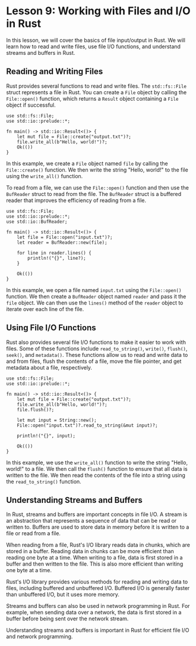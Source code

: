 # Lesson 9: Working with Files and I/O in Rust

In this lesson, we will cover the basics of file input/output in Rust. We will learn how to read and write files, use file I/O functions, and understand streams and buffers in Rust.

## Reading and Writing Files

Rust provides several functions to read and write files. The `std::fs::File` struct represents a file in Rust. You can create a `File` object by calling the `File::open()` function, which returns a `Result` object containing a `File` object if successful.


    use std::fs::File;
    use std::io::prelude::*;

    fn main() -> std::io::Result<()> {
        let mut file = File::create("output.txt")?;
        file.write_all(b"Hello, world!")?;
        Ok(())
    } 

In this example, we create a `File` object named `file` by calling the `File::create()` function. We then write the string "Hello, world!" to the file using the `write_all()` function.

To read from a file, we can use the `File::open()` function and then use the `BufReader` struct to read from the file. The `BufReader` struct is a buffered reader that improves the efficiency of reading from a file.


    use std::fs::File;
    use std::io::prelude::*;
    use std::io::BufReader;

    fn main() -> std::io::Result<()> {
        let file = File::open("input.txt")?;
        let reader = BufReader::new(file);

        for line in reader.lines() {
            println!("{}", line?);
        }

        Ok(())
    } 

In this example, we open a file named `input.txt` using the `File::open()` function. We then create a `BufReader` object named `reader` and pass it the `file` object. We can then use the `lines()` method of the `reader` object to iterate over each line of the file.

## Using File I/O Functions

Rust also provides several file I/O functions to make it easier to work with files. Some of these functions include `read_to_string()`, `write()`, `flush()`, `seek()`, and `metadata()`. These functions allow us to read and write data to and from files, flush the contents of a file, move the file pointer, and get metadata about a file, respectively.


    use std::fs::File;
    use std::io::prelude::*;

    fn main() -> std::io::Result<()> {
        let mut file = File::create("output.txt")?;
        file.write_all(b"Hello, world!")?;
        file.flush()?;

        let mut input = String::new();
        File::open("input.txt")?.read_to_string(&mut input)?;

        println!("{}", input);

        Ok(())
    }

In this example, we use the `write_all()` function to write the string "Hello, world!" to a file. We then call the `flush()` function to ensure that all data is written to the file. We then read the contents of the file into a string using the `read_to_string()` function.

## Understanding Streams and Buffers

In Rust, streams and buffers are important concepts in file I/O. A stream is an abstraction that represents a sequence of data that can be read or written to. Buffers are used to store data in memory before it is written to a file or read from a file.

When reading from a file, Rust's I/O library reads data in chunks, which are stored in a buffer. Reading data in chunks can be more efficient than reading one byte at a time. When writing to a file, data is first stored in a buffer and then written to the file. This is also more efficient than writing one byte at a time.

Rust's I/O library provides various methods for reading and writing data to files, including buffered and unbuffered I/O. Buffered I/O is generally faster than unbuffered I/O, but it uses more memory.

Streams and buffers can also be used in network programming in Rust. For example, when sending data over a network, the data is first stored in a buffer before being sent over the network stream.

Understanding streams and buffers is important in Rust for efficient file I/O and network programming.